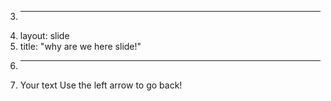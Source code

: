 3.	---
4.	layout: slide
5.	title: "why are we here slide!"
6.	---
7.	Your text
Use the left arrow to go back!
